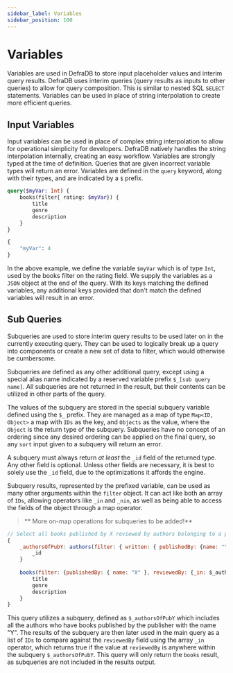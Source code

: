 ```yaml
---
sidebar_label: Variables
sidebar_position: 100
---
```

# Variables

Variables are used in DefraDB to store input placeholder values and interim query results. DefraDB uses interim queries (query results as inputs to other queries) to allow for query composition. This is similar to nested SQL `SELECT` statements. Variables can be used in place of string interpolation to create more efficient queries.

## Input Variables

Input variables can be used in place of complex string interpolation to allow for operational simplicity for developers. DefraDB natively handles the string interpolation internally, creating an easy workflow. Variables are strongly typed at the time of definition. Queries that are given incorrect variable types will return an error. Variables are defined in the `query` keyword, along with their types, and are indicated by a `$` prefix.

```graphql
query($myVar: Int) {
    books(filter{ rating: $myVar}) {
        title
        genre
        description
    }
}

{
    "myVar": 4
}
```

In the above example, we define the variable `$myVar` which is of type `Int`, used by the books filter on the rating field. We supply the variables as a `JSON` object at the end of the query. With its keys matching the defined variables, any additional keys provided that don't match the defined variables will result in an error.

## Sub Queries

Subqueries are used to store interim query results to be used later on in the currently executing query. They can be used to logically break up a query into components or create a new set of data to filter, which would otherwise be cumbersome.

Subqueries are defined as any other additional query, except using a special alias name indicated by a reserved variable prefix `$_[sub query name]`. All subqueries are not returned in the result, but their contents can be utilized in other parts of the query.

The values of the subquery are stored in the special subquery variable defined using the `$_` prefix. They are managed as a map of type `Map<ID, Object>` a map with `IDs` as the key, and `Objects` as the value, where the `Object` is the return type of the subquery. Subqueries have no concept of an ordering since any desired ordering can be applied on the final query, so any `sort` input given to a subquery will return an error.

A subquery must always return *at least* the `_id` field of the returned type. Any other field is optional. Unless other fields are necessary, it is best to solely use the `_id` field, due to the optimizations it affords the engine.

Subquery results, represented by the prefixed variable, can be used as many other arguments within the `filter` object. It can act like both an array of `IDs`, allowing operators like `_in` and `_nin`, as well as being able to access the fields of the object through a map operator.

> ** More on-map operations for subqueries to be added!**

```javascript
// Select all books published by X reviewed by authors belonging to a publisher Y
{
    _authorsOfPubY: authors(filter: { written: { publishedBy: {name: "Y"}}}) {
        _id
    }
    
    books(filter: {publishedBy: { name: "X" }, reviewedBy: {_in: $_authorsOfPubY}}) {
        title
        genre
        description
    }
}
```

This query utilizes a subquery, defined as `$_authorsOfPubY` which includes all the authors who have books published by the publisher with the name "Y". The results of the subquery are then later used in the main query as a list of `IDs` to compare against the `reviewedBy` field using the array `_in` operator, which returns true if the value at `reviewedBy` is anywhere within the subquery `$_authorsOfPubY`. This query will only return the `books` result, as subqueries are not included in the results output.
